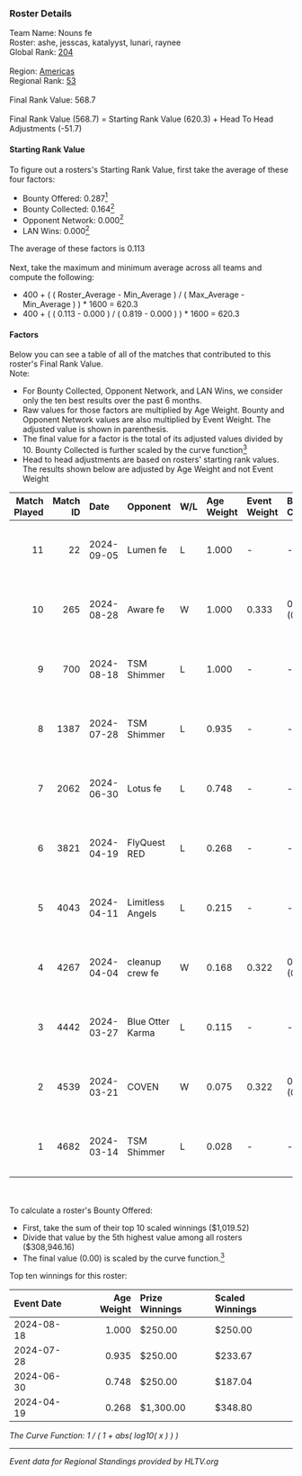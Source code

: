 ### Roster Details<br />
Team Name: Nouns fe<br />
Roster: ashe, jesscas, katalyyst, lunari, raynee<br />
Global Rank: [204](../../standings_global_2024_09_06.md)<br />
<br />
Region: [Americas]( ../../standings_americas_2024_09_06.md)<br />
Regional Rank: [53]( ../../standings_americas_2024_09_06.md)<br />
<br />
Final Rank Value:  568.7<br />
<br />
Final Rank Value (568.7) = Starting Rank Value (620.3) + Head To Head Adjustments (-51.7)<br />

#### Starting Rank Value<br />
To figure out a rosters's Starting Rank Value, first take the average of these four factors:<br />
- Bounty Offered: 0.287[<sup>1</sup>](#table2)
- Bounty Collected: 0.164[<sup>2</sup>](#table1)
- Opponent Network: 0.000[<sup>2</sup>](#table1)
- LAN Wins: 0.000[<sup>2</sup>](#table1)

The average of these factors is 0.113<br />
<br />
Next, take the maximum and minimum average across all teams and compute the following:<br />
- 400 + ( ( Roster_Average - Min_Average ) / ( Max_Average - Min_Average ) ) * 1600 = 620.3
- 400 + ( ( 0.113 - 0.000 ) / ( 0.819 - 0.000 ) ) * 1600 = 620.3


#### Factors<br />
Below you can see a table of all of the matches that contributed to this roster's Final Rank Value.<br />
Note:<br />

- For Bounty Collected, Opponent Network, and LAN Wins, we consider only the ten best results over the past 6 months.
- Raw values for those factors are multiplied by Age Weight. Bounty and Opponent Network values are also multiplied by Event Weight. The adjusted value is shown in parenthesis.
- The final value for a factor is the total of its adjusted values divided by 10. Bounty Collected is further scaled by the curve function[<sup>3</sup>](#curveFunction)
- Head to head adjustments are based on rosters' starting rank values. The results shown below are adjusted by Age Weight and not Event Weight
<span id="table1"></span><br />


| Match Played | Match ID | Date       | Opponent         | W/L | Age Weight | Event Weight | Bounty Collected | Opponent Network | LAN Wins  | H2H Adj. | Roster                                   |
| -: | -: | :- | :- | :- | :- | :- | :- | :- | :- | -: | :- |
|           11 |       22 | 2024-09-05 | Lumen fe         | L   | 1.000      | -            | -                | -                | -         |   -19.07 | ashe, jesscas, katalyyst, lunari, raynee |
|           10 |      265 | 2024-08-28 | Aware fe         | W   | 1.000      | 0.333        | 0.000 (0.000)    | 0.000 (0.000)    | 0 (0.000) |     8.15 | ashe, jesscas, katalyyst, lunari, raynee |
|            9 |      700 | 2024-08-18 | TSM Shimmer      | L   | 1.000      | -            | -                | -                | -         |   -11.92 | ashe, jesscas, katalyyst, lunari, raynee |
|            8 |     1387 | 2024-07-28 | TSM Shimmer      | L   | 0.935      | -            | -                | -                | -         |   -12.12 | ashe, jesscas, katalyyst, lunari, raynee |
|            7 |     2062 | 2024-06-30 | Lotus fe         | L   | 0.748      | -            | -                | -                | -         |   -11.28 | ashe, daria, jesscas, katalyyst, raynee  |
|            6 |     3821 | 2024-04-19 | FlyQuest RED     | L   | 0.268      | -            | -                | -                | -         |    -3.14 | ashe, katalyyst, Knopk@, lunari, tokkis  |
|            5 |     4043 | 2024-04-11 | Limitless Angels | L   | 0.215      | -            | -                | -                | -         |    -3.47 | ashe, jesscas, katalyyst, lunari, tokkis |
|            4 |     4267 | 2024-04-04 | cleanup crew fe  | W   | 0.168      | 0.322        | 0.001 (0.000)    | 0.004 (0.000)    | 0 (0.000) |     2.49 | ashe, jesscas, katalyyst, lunari, tokkis |
|            3 |     4442 | 2024-03-27 | Blue Otter Karma | L   | 0.115      | -            | -                | -                | -         |    -1.79 | ashe, jesscas, katalyyst, lunari, tokkis |
|            2 |     4539 | 2024-03-21 | COVEN            | W   | 0.075      | 0.322        | 0.001 (0.000)    | 0.000 (0.000)    | 0 (0.000) |     0.86 | ashe, jesscas, katalyyst, lunari, tokkis |
|            1 |     4682 | 2024-03-14 | TSM Shimmer      | L   | 0.028      | -            | -                | -                | -         |    -0.37 | ashe, jesscas, katalyyst, lunari, Rice   |

<br />
<span id="table2"></span><br />
To calculate a roster's Bounty Offered:<br />

- First, take the sum of their top 10 scaled winnings ($1,019.52)
- Divide that value by the 5th highest value among all rosters ($308,946.16)
- The final value (0.00) is scaled by the curve function.[<sup>3</sup>](#curveFunction)

Top ten winnings for this roster:<br />

| Event Date | Age Weight | Prize Winnings | Scaled Winnings |
| :- | -: | :- | :- |
| 2024-08-18 |      1.000 | $250.00        | $250.00         |
| 2024-07-28 |      0.935 | $250.00        | $233.67         |
| 2024-06-30 |      0.748 | $250.00        | $187.04         |
| 2024-04-19 |      0.268 | $1,300.00      | $348.80         |


<span id="curveFunction"></span>_The Curve Function: 1 / ( 1 + abs( log10( x ) ) )_<br />

---
_Event data for Regional Standings provided by HLTV.org_<br />
